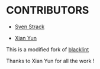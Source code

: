 # CONTRIBUTORS

- [Sven Strack](https://github.com/svx)

- [Xian Yun](https://github.com/hotoo)

This is a modified fork of [blacklint](https://github.com/hotoo/blacklint)

Thanks to Xian Yun for all the work !
